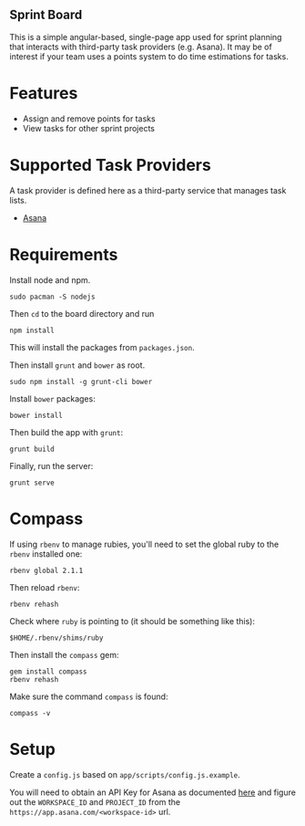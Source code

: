 Sprint Board
-------------------

This is a simple angular-based, single-page app used for sprint planning that interacts with third-party task providers (e.g. Asana). It may be of interest if your team uses a points system to do time estimations for tasks.

Features
===========

 - Assign and remove points for tasks
 - View tasks for other sprint projects

Supported Task Providers
=========================

A task provider is defined here as a third-party service that manages task lists.

 - [Asana](https://asana.com)

Requirements
==================

Install node and npm.

    sudo pacman -S nodejs

Then `cd` to the board directory and run

    npm install

This will install the packages from `packages.json`.

Then install `grunt` and `bower` as root.

    sudo npm install -g grunt-cli bower

Install `bower` packages:

    bower install

Then build the app with `grunt`:

    grunt build

Finally, run the server:

    grunt serve

Compass
===========

If using `rbenv` to manage rubies, you'll need to set the global ruby to the `rbenv` installed one:

    rbenv global 2.1.1

Then reload `rbenv`:

    rbenv rehash

Check where `ruby` is pointing to (it should be something like this):

    $HOME/.rbenv/shims/ruby

Then install the `compass` gem:

    gem install compass
    rbenv rehash

Make sure the command `compass` is found:

    compass -v

Setup
===================

Create a `config.js` based on `app/scripts/config.js.example`.

You will need to obtain an API Key for Asana as documented [here](http://developer.asana.com/documentation/#api_keys) and figure out the `WORKSPACE_ID` and `PROJECT_ID` from the `https://app.asana.com/<workspace-id>` url.
